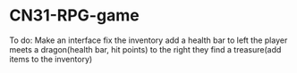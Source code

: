 ﻿# CN31-RPG-game
To do:
      Make an interface
      fix the inventory
      add a health bar
      to left the player meets a dragon(health bar, hit points)
      to the right they find a treasure(add items to the inventory)
